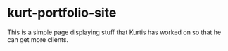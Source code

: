 # kurt-portfolio-site
This is a simple page displaying stuff that Kurtis has worked on so that he can get more clients.
